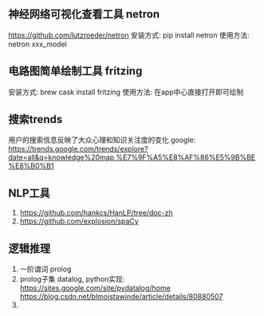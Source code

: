 ## 神经网络可视化查看工具 netron
https://github.com/lutzroeder/netron
安装方式: pip install netron
使用方法: netron xxx_model

## 电路图简单绘制工具 fritzing
安装方式: brew cask install fritzing
使用方法: 在app中心直接打开即可绘制

## 搜索trends
用户的搜索信息反映了大众心理和知识关注度的变化
google: https://trends.google.com/trends/explore?date=all&q=knowledge%20map,%E7%9F%A5%E8%AF%86%E5%9B%BE%E8%B0%B1


## NLP工具
1. https://github.com/hankcs/HanLP/tree/doc-zh
2. https://github.com/explosion/spaCy

## 逻辑推理
1. 一阶谓词 prolog
2. prolog子集 datalog, python实现: https://sites.google.com/site/pydatalog/home https://blog.csdn.net/blmoistawinde/article/details/80880507
3. 
